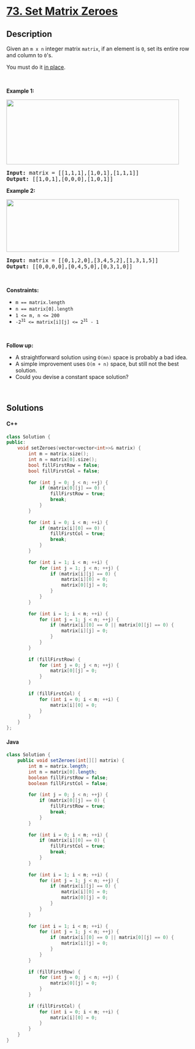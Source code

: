 # [73. Set Matrix Zeroes](https://leetcode.com/problems/set-matrix-zeroes)

## Description

<p>Given an <code>m x n</code> integer matrix <code>matrix</code>, if an element is <code>0</code>, set its entire row and column to <code>0</code>&#39;s.</p>

<p>You must do it <a href="https://en.wikipedia.org/wiki/In-place_algorithm" target="_blank">in place</a>.</p>

<p>&nbsp;</p>
<p><strong class="example">Example 1:</strong></p>
<img alt="" src="https://fastly.jsdelivr.net/gh/doocs/leetcode@main/solution/0000-0099/0073.Set%20Matrix%20Zeroes/images/mat1.jpg" style="width: 450px; height: 169px;" />
<pre>
<strong>Input:</strong> matrix = [[1,1,1],[1,0,1],[1,1,1]]
<strong>Output:</strong> [[1,0,1],[0,0,0],[1,0,1]]
</pre>

<p><strong class="example">Example 2:</strong></p>
<img alt="" src="https://fastly.jsdelivr.net/gh/doocs/leetcode@main/solution/0000-0099/0073.Set%20Matrix%20Zeroes/images/mat2.jpg" style="width: 450px; height: 137px;" />
<pre>
<strong>Input:</strong> matrix = [[0,1,2,0],[3,4,5,2],[1,3,1,5]]
<strong>Output:</strong> [[0,0,0,0],[0,4,5,0],[0,3,1,0]]
</pre>

<p>&nbsp;</p>
<p><strong>Constraints:</strong></p>

<ul>
    <li><code>m == matrix.length</code></li>
    <li><code>n == matrix[0].length</code></li>
    <li><code>1 &lt;= m, n &lt;= 200</code></li>
    <li><code>-2<sup>31</sup> &lt;= matrix[i][j] &lt;= 2<sup>31</sup> - 1</code></li>
</ul>

<p>&nbsp;</p>
<p><strong>Follow up:</strong></p>

<ul>
    <li>A straightforward solution using <code>O(mn)</code> space is probably a bad idea.</li>
    <li>A simple improvement uses <code>O(m + n)</code> space, but still not the best solution.</li>
    <li>Could you devise a constant space solution?</li>
</ul>
<p>&nbsp;</p>

## Solutions

<!-- tabs:start -->

#### C++

```cpp
class Solution {
public:
    void setZeroes(vector<vector<int>>& matrix) {
        int m = matrix.size();
        int n = matrix[0].size();
        bool fillFirstRow = false;
        bool fillFirstCol = false;
        
        for (int j = 0; j < n; ++j) {
            if (matrix[0][j] == 0) {
                fillFirstRow = true;
                break;
            }
        }
        
        for (int i = 0; i < m; ++i) {
            if (matrix[i][0] == 0) {
                fillFirstCol = true;
                break;
            }
        }
        
        for (int i = 1; i < m; ++i) {
            for (int j = 1; j < n; ++j) {
                if (matrix[i][j] == 0) {
                    matrix[i][0] = 0;
                    matrix[0][j] = 0;
                }
            }
        }
        
        for (int i = 1; i < m; ++i) {
            for (int j = 1; j < n; ++j) {
                if (matrix[i][0] == 0 || matrix[0][j] == 0) {
                    matrix[i][j] = 0;
                }
            }
        }
        
        if (fillFirstRow) {
            for (int j = 0; j < n; ++j) {
                matrix[0][j] = 0;
            }
        }
        
        if (fillFirstCol) {
            for (int i = 0; i < m; ++i) {
                matrix[i][0] = 0;
            }
        }
    }
};
```

#### Java

```java
class Solution {
    public void setZeroes(int[][] matrix) {
        int m = matrix.length;
        int n = matrix[0].length;
        boolean fillFirstRow = false;
        boolean fillFirstCol = false;
        
        for (int j = 0; j < n; ++j) {
            if (matrix[0][j] == 0) {
                fillFirstRow = true;
                break;
            }
        }
        
        for (int i = 0; i < m; ++i) {
            if (matrix[i][0] == 0) {
                fillFirstCol = true;
                break;
            }
        }
        
        for (int i = 1; i < m; ++i) {
            for (int j = 1; j < n; ++j) {
                if (matrix[i][j] == 0) {
                    matrix[i][0] = 0;
                    matrix[0][j] = 0;
                }
            }
        }
        
        for (int i = 1; i < m; ++i) {
            for (int j = 1; j < n; ++j) {
                if (matrix[i][0] == 0 || matrix[0][j] == 0) {
                    matrix[i][j] = 0;
                }
            }
        }
        
        if (fillFirstRow) {
            for (int j = 0; j < n; ++j) {
                matrix[0][j] = 0;
            }
        }
        
        if (fillFirstCol) {
            for (int i = 0; i < m; ++i) {
                matrix[i][0] = 0;
            }
        }
    }
}
```

<!-- tabs:end -->